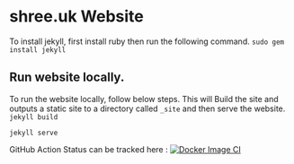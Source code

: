 # shree.uk Website

To install jekyll, first install ruby then run the following command.
`sudo gem install jekyll`

## Run website locally.

To run the website locally, follow below steps. This will Build the site and outputs a static site to a directory called `_site` and then serve the website. 
`jekyll build` 

`jekyll serve`




GitHub Action Status can be tracked here : 
[![Docker Image CI](https://github.com/shree-uk/shree-uk/actions/workflows/pages.yml/badge.svg)](https://github.com/shree-uk/shree-uk/actions/workflows/pages.yml) 
